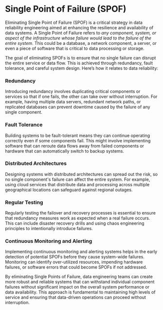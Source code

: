 # Single Point of Failure (SPOF)
Eliminating Single Point of Failure (SPOF) is a critical strategy in data reliability engineering aimed at enhancing the resilience and availability of data systems. A Single Point of Failure refers to *any component, system, or aspect of the infrastructure whose failure would lead to the failure of the entire system*. This could be a database, a network component, a server, or even a piece of software that is critical to data processing or storage.

The goal of eliminating SPOFs is to ensure that no single failure can disrupt the entire service or data flow. This is achieved through redundancy, fault tolerance, and careful system design. Here’s how it relates to data reliability:

### Redundancy
Introducing redundancy involves duplicating critical components or services so that if one fails, the other can take over without interruption. For example, having multiple data servers, redundant network paths, or replicated databases can prevent downtime caused by the failure of any single component.

### Fault Tolerance
Building systems to be fault-tolerant means they can continue operating correctly even if some components fail. This might involve implementing software that can reroute data flows away from failed components or hardware that can automatically switch to backup systems.

### Distributed Architectures
Designing systems with distributed architectures can spread out the risk, so no single component's failure can affect the entire system. For example, using cloud services that distribute data and processing across multiple geographical locations can safeguard against regional outages.

### Regular Testing
Regularly testing the failover and recovery processes is essential to ensure that redundancy measures work as expected when a real failure occurs. This can include disaster recovery drills and using chaos engineering principles to intentionally introduce failures.

### Continuous Monitoring and Alerting
Implementing continuous monitoring and alerting systems helps in the early detection of potential SPOFs before they cause system-wide failures. Monitoring can identify over-utilized resources, impending hardware failures, or software errors that could become SPOFs if not addressed.

By eliminating Single Points of Failure, data engineering teams can create more robust and reliable systems that can withstand individual component failures without significant impact on the overall system performance or data availability. This approach is fundamental to maintaining high levels of service and ensuring that data-driven operations can proceed without interruption.
